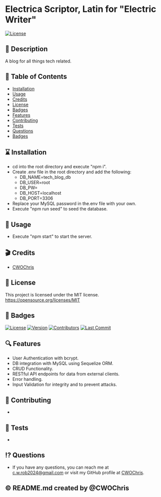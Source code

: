# Electrica Scriptor, Latin for "Electric Writer"
[![License](https://img.shields.io/badge/License-MIT-blue.svg)](https://opensource.org/licenses/MIT)

## :ledger: Description
A blog for all things tech related.

## :bookmark_tabs: Table of Contents
* [Installation](#installation)
* [Usage](#usage)
* [Credits](#credits)
* [License](#license)
* [Badges](#badges)
* [Features](#features)
* [Contributing](#contributing)
* [Tests](#tests)
* [Questions](#questions)
* [Badges](#badges)

## :hourglass: Installation
* cd into the root directory and execute "npm i".
* Create .env file in the root directory and add the following:
  * DB_NAME=tech_blog_db
  * DB_USER=root
  * DB_PW=
  * DB_HOST=localhost
  * DB_PORT=3306
* Replace your MySQL password in the.env file with your own.
* Execute "npm run seed" to seed the database.

## :arrows_counterclockwise: Usage
* Execute "npm start" to start the server.

## :clapper: Credits
* [CWOChris](https://github.com/CWOChris)

## :key: License
This project is licensed under the MIT license. https://opensource.org/licenses/MIT

## :name_badge: Badges
[![License](https://img.shields.io/github/license/CWOChris/electrica-scriptor)](https://github.com/CWOChris/electrica-scriptor/blob/master/LICENSE)
[![Version](https://img.shields.io/github/package-json/v/CWOChris/electrica-scriptor)](https://github.com/CWOChris/electrica-scriptor/releases)
[![Contributors](https://img.shields.io/github/contributors/CWOChris/electrica-scriptor)](https://github.com/CWOChris/electrica-scriptor/graphs/contributors)
[![Last Commit](https://img.shields.io/github/last-commit/CWOChris/electrica-scriptor)](https://github.com/CWOChris/electrica-scriptor/commits/master)


## :mag: Features
* User Authentication with bcrypt.
* DB integration with MySQL using Sequelize ORM.
* CRUD Functionality.
* RESTful API endpoints for data from external clients.
* Error handling.
* Input Validation for integrity and to prevent attacks.

## :muscle: Contributing
* 

## :card_index: Tests
* 

## :interrobang: Questions
* If you have any questions, you can reach me at c.w.rob2024@gmail.com or visit my GitHub profile at [CWOChris](https://github.com/CWOChris).

## :copyright: README.md created by @CWOChris
